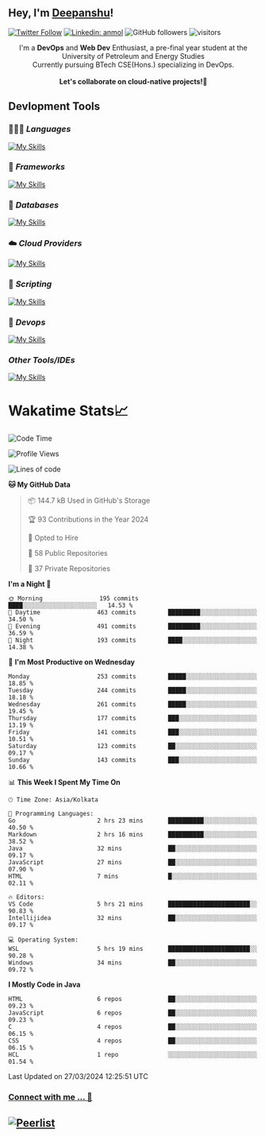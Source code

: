 ## Hey, I'm [Deepanshu](https://bio.link/deepanshgk)!

[![Twitter Follow](https://img.shields.io/twitter/follow/deepanshuurawat?label=Follow)](https://twitter.com/intent/follow?screen_name=deepanshuurawat)
[![Linkedin: anmol](https://img.shields.io/badge/-deepanshu-blue?style=flat-square&logo=Linkedin&logoColor=white&link=https://www.linkedin.com/in/deepanshu-rawat6/)](https://www.linkedin.com/in/deepanshu-rawat6/)
![GitHub followers](https://img.shields.io/github/followers/deepanshu-rawat6?label=Follow&style=social)
![visitors](https://visitor-badge.laobi.icu/badge?page_id=deepanshu-rawat6.deepanshu-rawat6)


<div align="center">
I'm a <b>DevOps</b> and <b>Web Dev</b> Enthusiast, a pre-final year student at the University of Petroleum and Energy Studies <br> Currently pursuing BTech CSE(Hons.) specializing in DevOps.
</div>

<br>

<div align="center">
 <b>Let's collaborate on cloud-native projects!🚀</b>
</div>

## **Devlopment Tools**

### 🧑🏻‍💻 *Languages*
[![My Skills](https://skillicons.dev/icons?i=go,java,py,js,ts,html,css&theme=dark)](https://skillicons.dev)

### 🔎 *Frameworks*
[![My Skills](https://skillicons.dev/icons?i=nodejs,express&theme=dark)](https://skillicons.dev)

### 🛅 *Databases*
[![My Skills](https://skillicons.dev/icons?i=mysql,mongodb,postgres,prisma&theme=dark)](https://skillicons.dev)

### ☁️ *Cloud Providers*
[![My Skills](https://skillicons.dev/icons?i=aws,netlify&theme=dark)](https://skillicons.dev)

### 📜 *Scripting*
[![My Skills](https://skillicons.dev/icons?i=bash&theme=dark)](https://skillicons.dev)

### 👀 *Devops*
[![My Skills](https://skillicons.dev/icons?i=docker,kubernetes,githubactions,jenkins,grafana,prometheus&theme=dark)](https://skillicons.dev)

### *Other Tools/IDEs*
[![My Skills](https://skillicons.dev/icons?i=git,github,vscode,idea,maven&theme=dark)](https://skillicons.dev)

# Wakatime Stats📈

<!--START_SECTION:waka-->
![Code Time](http://img.shields.io/badge/Code%20Time-248%20hrs%2059%20mins-blue)

![Profile Views](http://img.shields.io/badge/Profile%20Views-0-blue)

![Lines of code](https://img.shields.io/badge/From%20Hello%20World%20I%27ve%20Written-604.8%20thousand%20lines%20of%20code-blue)

**🐱 My GitHub Data** 

> 📦 144.7 kB Used in GitHub's Storage 
 > 
> 🏆 93 Contributions in the Year 2024
 > 
> 💼 Opted to Hire
 > 
> 📜 58 Public Repositories 
 > 
> 🔑 37 Private Repositories 
 > 
**I'm a Night 🦉** 

```text
🌞 Morning                195 commits         ████░░░░░░░░░░░░░░░░░░░░░   14.53 % 
🌆 Daytime                463 commits         █████████░░░░░░░░░░░░░░░░   34.50 % 
🌃 Evening                491 commits         █████████░░░░░░░░░░░░░░░░   36.59 % 
🌙 Night                  193 commits         ████░░░░░░░░░░░░░░░░░░░░░   14.38 % 
```
📅 **I'm Most Productive on Wednesday** 

```text
Monday                   253 commits         █████░░░░░░░░░░░░░░░░░░░░   18.85 % 
Tuesday                  244 commits         █████░░░░░░░░░░░░░░░░░░░░   18.18 % 
Wednesday                261 commits         █████░░░░░░░░░░░░░░░░░░░░   19.45 % 
Thursday                 177 commits         ███░░░░░░░░░░░░░░░░░░░░░░   13.19 % 
Friday                   141 commits         ███░░░░░░░░░░░░░░░░░░░░░░   10.51 % 
Saturday                 123 commits         ██░░░░░░░░░░░░░░░░░░░░░░░   09.17 % 
Sunday                   143 commits         ███░░░░░░░░░░░░░░░░░░░░░░   10.66 % 
```


📊 **This Week I Spent My Time On** 

```text
🕑︎ Time Zone: Asia/Kolkata

💬 Programming Languages: 
Go                       2 hrs 23 mins       ██████████░░░░░░░░░░░░░░░   40.50 % 
Markdown                 2 hrs 16 mins       ██████████░░░░░░░░░░░░░░░   38.52 % 
Java                     32 mins             ██░░░░░░░░░░░░░░░░░░░░░░░   09.17 % 
JavaScript               27 mins             ██░░░░░░░░░░░░░░░░░░░░░░░   07.90 % 
HTML                     7 mins              █░░░░░░░░░░░░░░░░░░░░░░░░   02.11 % 

🔥 Editors: 
VS Code                  5 hrs 21 mins       ███████████████████████░░   90.83 % 
Intellijidea             32 mins             ██░░░░░░░░░░░░░░░░░░░░░░░   09.17 % 

💻 Operating System: 
WSL                      5 hrs 19 mins       ███████████████████████░░   90.28 % 
Windows                  34 mins             ██░░░░░░░░░░░░░░░░░░░░░░░   09.72 % 
```

**I Mostly Code in Java** 

```text
HTML                     6 repos             ██░░░░░░░░░░░░░░░░░░░░░░░   09.23 % 
JavaScript               6 repos             ██░░░░░░░░░░░░░░░░░░░░░░░   09.23 % 
C                        4 repos             ██░░░░░░░░░░░░░░░░░░░░░░░   06.15 % 
CSS                      4 repos             ██░░░░░░░░░░░░░░░░░░░░░░░   06.15 % 
HCL                      1 repo              ░░░░░░░░░░░░░░░░░░░░░░░░░   01.54 % 
```




 Last Updated on 27/03/2024 12:25:51 UTC
<!--END_SECTION:waka-->



### [Connect with me ... 💬](https://bio.link/deepanshgk) 
[![Peerlist](https://github-readme-badge.peerlist.io/api/deepanshurawat6?style=social)](https://peerlist.io/deepanshurawat6) 
---

<!--- 
![Snake animation](https://github.com/deepanshu-rawat6/deepanshu-rawat6/blob/output/github-contribution-grid-snake.svg)
---
--->

<!--- 
[![@deepanshurawat6's Holopin board](https://holopin.io/api/user/board?user=deepanshurawat6)](https://holopin.io/@deepanshurawat6)
---
--->
